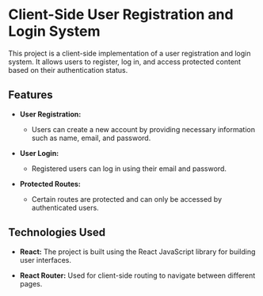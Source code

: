 # Client-Side User Registration and Login System

This project is a client-side implementation of a user registration and login system. It allows users to register, log in, and access protected content based on their authentication status.

## Features

- **User Registration:**
  - Users can create a new account by providing necessary information such as name, email, and password.

- **User Login:**
  - Registered users can log in using their email and password.

- **Protected Routes:**
  - Certain routes are protected and can only be accessed by authenticated users.

## Technologies Used

- **React:** The project is built using the React JavaScript library for building user interfaces.

- **React Router:** Used for client-side routing to navigate between different pages.

